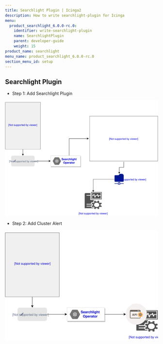 ```yaml
---
title: Searchlight Plugin | Icinga2
description: How to write searchlight-plugin for Icinga 
menu:
  product_searchlight_6.0.0-rc.0:
    identifier: write-searchlight-plugin
    name: SearchlightPlugin
    parent: developer-guide
    weight: 15
product_name: searchlight
menu_name: product_searchlight_6.0.0-rc.0
section_menu_id: setup
---
```


## Searchlight Plugin

* Step 1: Add Searchlight Plugin

<img src="/docs/images/plugin/add-plugin.svg">

* Step 2: Add Cluster Alert

<img src="/docs/images/plugin/add-alert.svg">